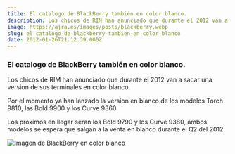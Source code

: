 ```yaml
---
title: El catalogo de BlackBerry también en color blanco.
description: Los chicos de RIM han anunciado que durante el 2012 van a sacar una version de sus terminales en color blanco.
image: https://ajra.es/images/posts/blackberry.webp
slug: el-catalogo-de-blackberry-tambien-en-color-blanco
date: 2012-01-26T21:12:39.000Z
---
```


### El catalogo de BlackBerry también en color blanco.

Los chicos de RIM han anunciado que durante el 2012 van a sacar una version de sus terminales en color blanco.

Por el momento ya han lanzado la version en blanco de los modelos Torch 9810, las Bold 9900 y los Curve 9360.

Los proximos en llegar seran los Bold 9790 y los Curve 9380, ambos modelos se espera que salgan a la venta en blanco durante el Q2 del 2012.

![Imagen de BlackBerry en color blanco](https://cdn-images-1.medium.com/max/800/1*ewhizR7XTvruhdwcIdkfrg.jpeg)
